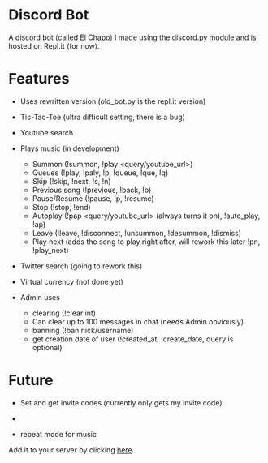 # Discord Bot
A discord bot (called El Chapo) I made using the discord.py module and is hosted on Repl.it (for now).

# Features

- Uses rewritten version (old_bot.py is the repl.it version)
- Tic-Tac-Toe (ultra difficult setting, there is a bug)
- Youtube search
- Plays music (in development)
    - Summon (!summon, !play <query/youtube_url>)
    - Queues (!play, !paly, !p, !queue, !que, !q)
    - Skip (!skip, !next, !s, !n)
    - Previous song (!previous, !back, !b)
    - Pause/Resume (!pause, !p, !resume)
    - Stop (!stop, !end)
    - Autoplay (!pap <query/youtube_url> (always turns it on), !auto_play, !ap)
    - Leave (!leave, !disconnect, !unsummon, !desummon, !dismiss)
    - Play next (adds the song to play right after, will rework this later !pn, !play_next)
    

- Twitter search (going to rework this)
- Virtual currency (not done yet)
- Admin uses
    - clearing (!clear int)
    - Can clear up to 100 messages in chat (needs Admin obviously)
    - banning (!ban nick/username)
    - get creation date of user (!created_at, !create_date, query is optional)

# Future
- Set and get invite codes (currently only gets my invite code)
- 

- repeat mode for music

Add it to your server by clicking [here](https://discordapp.com/oauth2/authorize?&client_id=282274755426385921&scope=bot&permissions=8)
